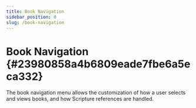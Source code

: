 ```yaml
---
title: Book Navigation
sidebar_position: 0
slug: /book-navigation
---
```




# Book Navigation {#23980858a4b6809eade7fbe6a5eca332}


The book navigation menu allows the customization of how a user selects and views books, and how Scripture references are handled.

